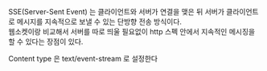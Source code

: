 SSE(Server-Sent Event) 는 클라이언트와 서버가 연결을 맺은 뒤 서버가 클라이언트로 메시지를 지속적으로 보낼 수 있는 단방향 전송 방식이다.  
웹소켓이랑 비교해서 서버를 따로 띄울 필요없이 http 스펙 안에서 지속적인 메시징을 할 수 있다는 장점이 있다.  

Content type 은 text/event-stream 로 설정한다